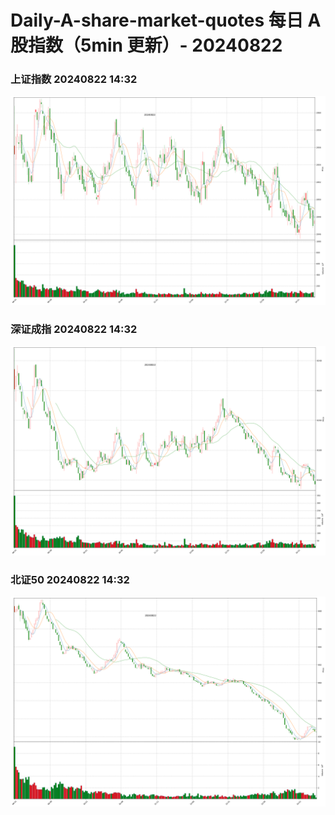 
# Daily-A-share-market-quotes 每日 A 股指数（5min 更新）- 20240822

### 上证指数 20240822 14:32
![](./fig/2024/8/20240822-sh000001.png)

### 深证成指 20240822 14:32
![](./fig/2024/8/20240822-sz399001.png)

### 北证50 20240822 14:32
![](./fig/2024/8/20240822-bj899050.png)
